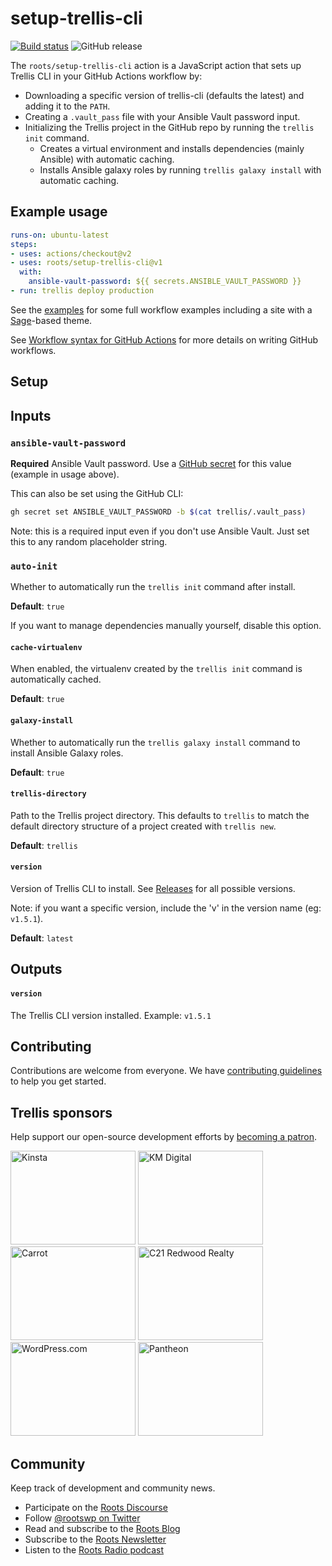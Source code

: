 # setup-trellis-cli

[![Build status](https://img.shields.io/github/workflow/status/roots/setup-trellis-cli/Tests?style=flat-square)](https://github.com/roots/setup-trellis-cli/actions)
![GitHub release](https://img.shields.io/github/release/roots/setup-trellis-cli?style=flat-square)

The `roots/setup-trellis-cli` action is a JavaScript action that sets up Trellis CLI in your GitHub Actions workflow by:

* Downloading a specific version of trellis-cli (defaults the latest) and adding it to the `PATH`.
* Creating a `.vault_pass` file with your Ansible Vault password input.
* Initializing the Trellis project in the GitHub repo by running the `trellis init` command.
    * Creates a virtual environment and installs dependencies (mainly Ansible) with automatic caching.
    * Installs Ansible galaxy roles by running `trellis galaxy install` with automatic caching.

## Example usage

```yaml
runs-on: ubuntu-latest
steps:
- uses: actions/checkout@v2
- uses: roots/setup-trellis-cli@v1
  with:
    ansible-vault-password: ${{ secrets.ANSIBLE_VAULT_PASSWORD }}
- run: trellis deploy production
```

See the [examples](./examples) for some full workflow examples including a site
with a [Sage](https://github.com/roots/sage)-based theme.

See [Workflow syntax for GitHub Actions](https://help.github.com/en/articles/workflow-syntax-for-github-actions) for more details on writing GitHub workflows.

## Setup

## Inputs

### `ansible-vault-password`
**Required** Ansible Vault password. Use a [GitHub secret](https://docs.github.com/en/actions/security-guides/encrypted-secrets) for this value (example in usage
above).

This can also be set using the GitHub CLI:

```bash
gh secret set ANSIBLE_VAULT_PASSWORD -b $(cat trellis/.vault_pass)
```

Note: this is a required input even if you don't use Ansible Vault. Just set
this to any random placeholder string.

### `auto-init`
Whether to automatically run the `trellis init` command after install.

**Default**: `true`

If you want to manage dependencies manually yourself, disable this option.

#### `cache-virtualenv`
When enabled, the virtualenv created by the `trellis init` command is automatically
cached.

**Default**: `true`

#### `galaxy-install`
Whether to automatically run the `trellis galaxy install` command to install
Ansible Galaxy roles.

**Default**: `true`

#### `trellis-directory`
Path to the Trellis project directory. This defaults to `trellis` to match the default directory structure of a project created with `trellis new`.

**Default**: `trellis`

#### `version`
Version of Trellis CLI to install. See
[Releases](https://github.com/roots/trellis-cli/releases) for all possible
versions.

Note: if you want a specific version, include the 'v' in the version name (eg:
`v1.5.1`).

**Default**: `latest`

## Outputs

#### `version`
The Trellis CLI version installed. Example: `v1.5.1`

## Contributing

Contributions are welcome from everyone. We have [contributing guidelines](https://github.com/roots/guidelines/blob/master/CONTRIBUTING.md) to help you get started.

## Trellis sponsors

Help support our open-source development efforts by [becoming a patron](https://www.patreon.com/rootsdev).

<a href="https://kinsta.com/?kaid=OFDHAJIXUDIV"><img src="https://cdn.roots.io/app/uploads/kinsta.svg" alt="Kinsta" width="200" height="150"></a> <a href="https://k-m.com/"><img src="https://cdn.roots.io/app/uploads/km-digital.svg" alt="KM Digital" width="200" height="150"></a> <a href="https://carrot.com/"><img src="https://cdn.roots.io/app/uploads/carrot.svg" alt="Carrot" width="200" height="150"></a> <a href="https://www.c21redwood.com/"><img src="https://cdn.roots.io/app/uploads/c21redwood.svg" alt="C21 Redwood Realty" width="200" height="150"></a> <a href="https://wordpress.com/"><img src="https://cdn.roots.io/app/uploads/wordpress.svg" alt="WordPress.com" width="200" height="150"></a> <a href="https://pantheon.io/"><img src="https://cdn.roots.io/app/uploads/pantheon.svg" alt="Pantheon" width="200" height="150"></a>

## Community

Keep track of development and community news.

* Participate on the [Roots Discourse](https://discourse.roots.io/)
* Follow [@rootswp on Twitter](https://twitter.com/rootswp)
* Read and subscribe to the [Roots Blog](https://roots.io/blog/)
* Subscribe to the [Roots Newsletter](https://roots.io/subscribe/)
* Listen to the [Roots Radio podcast](https://roots.io/podcast/)
